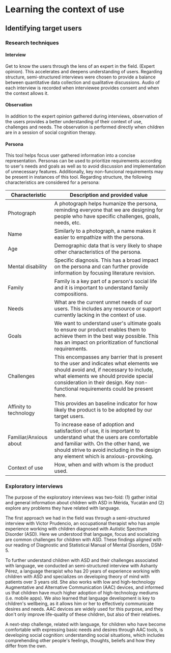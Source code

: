 # Learning the context of use

## Identifying target users

### Research techniques

#### Interview

Get to know the users through the lens of an expert in the field. (Expert opinion). This accelerates and deepens understanding of users. Regarding structure, semi-structured interviews were chosen to provide a balance between quantitative data collection and qualitative discussions. Audio of each interview is recorded when interviewee provides consent and when the context allows it.

#### Observation

In addition to the expert opinion gathered during interviews, observation of the users provides a better understanding of their context of use, challenges and needs. The observation is performed directly when children are in a session of social cognition therapy.

#### Persona

This tool helps focus user gathered information into a concise representation. Personas can be used to prioritize requirements according to user's needs and goals as well as to avoid discussion and implementation of unnecessary features. Additionally, key non-funcional requirements may be present in instances of this tool. Regarding structure, the following characteristics are considered for a persona:

| Characteristic | Description and provided value |
|---|---|
| Photograph | A photograph helps humanize the persona, reminding everyone that we are designing for people who have specific challenges, goals, needs, etc. |
| Name | Similarly to a photograph, a name makes it easier to empathize with the persona. |
| Age | Demographic data that is very likely to shape other characteristics of the persona. |
| Mental disability | Specific diagnosis. This has a broad impact on the persona and can further provide information by focusing literature revision. |
| Family | Family is a key part of a person's social life and it is important to understand family compositions. |
| Needs | What are the current unmet needs of our users. This includes any resource or support currently lacking in the context of use. |
| Goals | We want to understand user's ultimate goals to ensure our product enables them to achieve them in the best way possible. This has an impact on prioritization of functional requirements. |
| Challenges | This encompasses any barrier that is present to the user and indicates what elements we should avoid and, if necessary to include, what elements we should provide special consideration in their design. Key non-functional requirements could be present here. |
| Affinity to technology | This provides an baseline indicator for how likely the product is to be adopted by our target users. |
| Familiar/Anxious about | To increase ease of adoption and satisfaction of use, it is important to understand what the users are comfortable and familiar with. On the other hand, we should strive to avoid including in the design any element which is anxious-provoking. |
| Context of use | How, when and with whom is the product used. |

### Exploratory interviews

The purpose of the exploratory interviews was two-fold: (1) gather initial and general information about children with ASD in Mérida, Yucatán and (2) explore any problems they have related with language.

The first approach we had in the field was through a semi-structured interview with Víctor Prudencio, an occupational therapist who has ample experience working with children diagnosed with Autistic Spectrum Disorder (ASD). Here we understood that language, focus and socializing are common challenges for children with ASD. These findings aligned with our reading of Diagnostic and Statistical Manual of Mental Disorders, DSM-5.

To further understand children with ASD and their challenges associated with language, we conducted an semi-structured interview with Ashanty Pérez, a language therapist who has 20 years of experience working with children with ASD and specializes on developing theory of mind with patients over 3 years old. She also works with low and high-technology Augmentative and Alternative Communication (AAC) devices, and informed us that children have much higher adoption of high-technology mediums (i.e. mobile apps). We also learned that language development is key to children's wellbeing, as it allows  him or her to effectively communicate desires and needs. AAC devices are widely used for this purpose, and they don't only improve life-quality of these children, but also of their relatives.

A next-step challenge, related with language, for children who have become comfortable with expressing basic needs and desires through AAC tools, is developing social cognition: understanding social situations, which includes comprehending other people's feelings, thoughts, beliefs and how they differ from the own.
